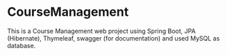# CourseManagement
This is a Course Management web project using Spring Boot, JPA (Hibernate), Thymeleaf, swagger (for documentation) and used MySQL as database.

